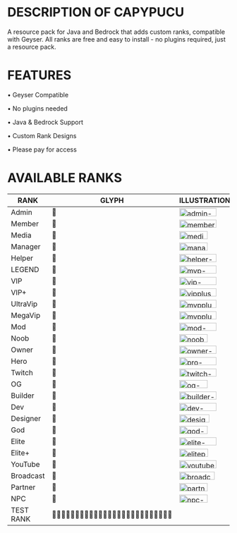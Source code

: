# DESCRIPTION OF CAPYPUCU 
A resource pack for Java and Bedrock that adds custom ranks, compatible with Geyser. All ranks are free and easy to install - no plugins required, just a resource pack.

# FEATURES 
• Geyser Compatible

• No plugins needed

• Java & Bedrock Support

• Custom Rank Designs

• Please pay for access 

# AVAILABLE RANKS

| RANK   | GLYPH | ILLUSTRATION| 
|--------|-------|-------------|
| Admin      |  |<img width="84" height="18" alt="admin-seav" src="https://github.com/user-attachments/assets/8cf77d2c-729b-4b10-9cdc-ad97c2550db3" />|
| Member     |  |<img width="84" height="18" alt="member-seav" src="https://github.com/user-attachments/assets/d5989c26-96b8-4543-a3c5-d59f99bcfe40" />|
| Media      |  |<img width="64" height="18" alt="media-seav" src="https://github.com/user-attachments/assets/9d713204-c384-41a5-a5f4-f759562d15b3" />|
| Manager    |  |<img width="64" height="18" alt="manager-seav" src="https://github.com/user-attachments/assets/200f2ee7-33b1-467a-8c89-04c2541147d9" />|
| Helper     |  |<img width="84" height="18" alt="helper-seav" src="https://github.com/user-attachments/assets/d59b8ba4-fab7-458d-9920-b4398ec2a022" />|
| LEGEND     |  |<img width="84" height="18" alt="mvp-seav" src="https://github.com/user-attachments/assets/a38650f3-d047-4670-b769-a80bcc7b299e" />|
| VIP        |  |<img width="84" height="18" alt="vip-seav" src="https://github.com/user-attachments/assets/f78d0675-549b-4fa9-a225-dc9a6823e185" />|
| VIP+       |  |<img width="84" height="18" alt="vipplus-seav" src="https://github.com/user-attachments/assets/f5870a55-59c5-441f-970c-3eac80ea0c88" />|
| UltraVip   |  |<img width="84" height="18" alt="mvpplus-seav" src="https://github.com/user-attachments/assets/7ff100a8-02a0-4114-bc13-eaaf0bd13611" />|
| MegaVip    |  |<img width="84" height="18" alt="mvpplusplus-seav" src="https://github.com/user-attachments/assets/e047f1b3-c583-4d9f-8e72-e3f5f7ac1efb" />|
| Mod        |  |<img width="84" height="18" alt="mod-seav" src="https://github.com/user-attachments/assets/24d7e9f9-53ce-4393-ad36-886fd89db90b" />|
| Noob       |  |<img width="64" height="18" alt="noob-seav" src="https://github.com/user-attachments/assets/e75f9d19-b7b2-48a8-978c-e12552665ecf" />|
| Owner      |  |<img width="84" height="18" alt="owner-seav" src="https://github.com/user-attachments/assets/d1679ac2-4233-4a7a-adf3-31d3afed0453" />|
| Hero       |  |<img width="84" height="18" alt="pro-seav" src="https://github.com/user-attachments/assets/4ebeb0fb-0dac-45ef-821f-082f2f96397d" />|
| Twitch     |  |<img width="84" height="18" alt="twitch-seav" src="https://github.com/user-attachments/assets/2c7f4fca-d30f-42a6-b972-6a056c2214ea" />|
| OG         |  |<img width="64" height="18" alt="og-seav" src="https://github.com/user-attachments/assets/c43c0051-4392-444c-8112-a43f0c29d296" />|
| Builder    |  |<img width="84" height="18" alt="builder-seav" src="https://github.com/user-attachments/assets/98a351c5-2de5-4ebb-a032-1698034d3a0d" />|
| Dev        |  |<img width="84" height="18" alt="dev-seav" src="https://github.com/user-attachments/assets/4557837e-5a98-4de1-9691-a7194e6a4257" />|
| Designer   |  |<img width="68" height="18" alt="designer-seav" src="https://github.com/user-attachments/assets/49cf15e6-475b-48e3-9058-933b7b17a329" />|
| God        |  |<img width="64" height="18" alt="god-seav" src="https://github.com/user-attachments/assets/92fae79b-ec4e-49fe-adb8-2fd41ca33193" />|
| Elite      |  |<img width="84" height="18" alt="elite-seav" src="https://github.com/user-attachments/assets/a1edda37-aef6-4004-94f5-e2c70fb7e026" />|
| Elite+     |  |<img width="65" height="18" alt="eliteplus-seav" src="https://github.com/user-attachments/assets/7ac5b1ee-8e9f-4b27-bc31-95e041a3e7d5" />|
| YouTube    |  |<img width="84" height="18" alt="youtube-seav" src="https://github.com/user-attachments/assets/ab938574-695c-4ecf-abcb-9803e6b56c7b" />|
| Broadcast  |  |<img width="80" height="18" alt="broadcast-seav" src="https://github.com/user-attachments/assets/080114c9-4d57-44e3-b8b6-68d4ddbc6e5c" />|
| Partner    |  |<img width="64" height="18" alt="partner-seav" src="https://github.com/user-attachments/assets/55c64256-fcd4-4c0b-b34f-fca76c01d4c1" />|
| NPC        |  |<img width="64" height="18" alt="npc-seav" src="https://github.com/user-attachments/assets/bac948ae-d2b3-4dca-8d44-1556e4c85708" />|
|TEST RANK   | ||



